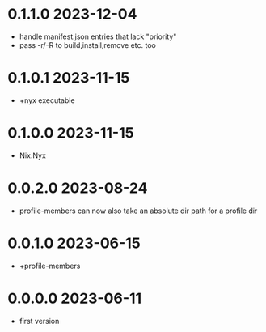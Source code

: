 0.1.1.0 2023-12-04
==================
- handle manifest.json entries that lack "priority"
- pass -r/-R to build,install,remove etc. too

0.1.0.1 2023-11-15
==================
- +nyx executable

0.1.0.0 2023-11-15
==================
- Nix.Nyx

0.0.2.0 2023-08-24
==================
- profile-members can now also take an absolute dir path for a profile dir

0.0.1.0 2023-06-15
==================
- +profile-members

0.0.0.0 2023-06-11
==================

- first version
